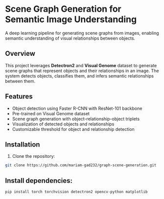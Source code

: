 # Scene Graph Generation for Semantic Image Understanding

A deep learning pipeline for generating scene graphs from images, enabling semantic understanding of visual relationships between objects.


## Overview
This project leverages **Detectron2** and **Visual Genome** dataset to generate scene graphs that represent objects and their relationships in an image. The system detects objects, classifies them, and infers semantic relationships between them.

## Features
- Object detection using Faster R-CNN with ResNet-101 backbone
- Pre-trained on Visual Genome dataset
- Scene graph generation with object-relationship-object triplets
- Visualization of detected objects and relationships
- Customizable threshold for object and relationship detection

## Installation
1. Clone the repository:
```bash
git clone https://github.com/mariam-gad232/graph-scene-generation.git
```

## Install dependencies:

```
pip install torch torchvision detectron2 opencv-python matplotlib
```
